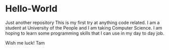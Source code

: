 # Hello-World
Just another repository
This is my first try at anything code related.  I am a student at University of the People and I am taking Computer Science.  I am hoping to learn some programming skills that I can use in my day to day job.

Wish me luck!
Tam
